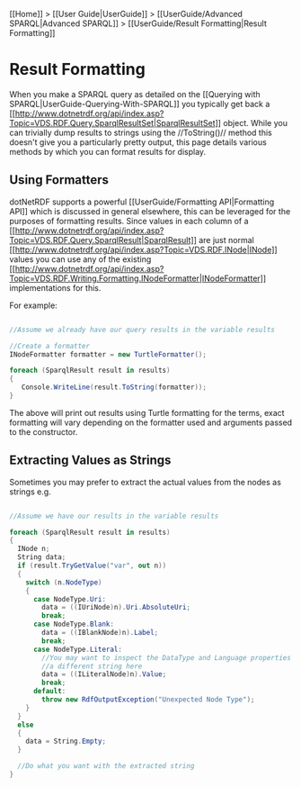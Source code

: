 [[Home]] > [[User Guide|UserGuide]] > [[UserGuide/Advanced SPARQL|Advanced SPARQL]] > [[UserGuide/Result Formatting|Result Formatting]]

# Result Formatting 

When you make a SPARQL query as detailed on the [[Querying with SPARQL|UserGuide-Querying-With-SPARQL]] you typically get back a [[http://www.dotnetrdf.org/api/index.asp?Topic=VDS.RDF.Query.SparqlResultSet|SparqlResultSet]] object.  While you can trivially dump results to strings using the //ToString()// method this doesn't give you a particularly pretty output, this page details various methods by which you can format results for display.

## Using Formatters 

dotNetRDF supports a powerful [[UserGuide/Formatting API|Formatting API]] which is discussed in general elsewhere, this can be leveraged for the purposes of formatting results.  Since values in each column of a [[http://www.dotnetrdf.org/api/index.asp?Topic=VDS.RDF.Query.SparqlResult|SparqlResult]] are just normal [[http://www.dotnetrdf.org/api/index.asp?Topic=VDS.RDF.INode|INode]] values you can use any of the existing [[http://www.dotnetrdf.org/api/index.asp?Topic=VDS.RDF.Writing.Formatting.INodeFormatter|INodeFormatter]] implementations for this.

For example:

```csharp

//Assume we already have our query results in the variable results

//Create a formatter
INodeFormatter formatter = new TurtleFormatter();

foreach (SparqlResult result in results)
{
   Console.WriteLine(result.ToString(formatter));
}
```

The above will print out results using Turtle formatting for the terms, exact formatting will vary depending on the formatter used and arguments passed to the constructor.

## Extracting Values as Strings 

Sometimes you may prefer to extract the actual values from the nodes as strings e.g.

```csharp

//Assume we have our results in the variable results

foreach (SparqlResult result in results)
{
  INode n;
  String data;
  if (result.TryGetValue("var", out n))
  {
    switch (n.NodeType)
    {
      case NodeType.Uri:
        data = ((IUriNode)n).Uri.AbsoluteUri;
        break;
      case NodeType.Blank:
        data = ((IBlankNode)n).Label;
        break;
      case NodeType.Literal:
        //You may want to inspect the DataType and Language properties and generate
        //a different string here
        data = ((ILiteralNode)n).Value;
        break;
      default:
        throw new RdfOutputException("Unexpected Node Type");
    }
  }
  else
  {
    data = String.Empty;
  }

  //Do what you want with the extracted string
}
```